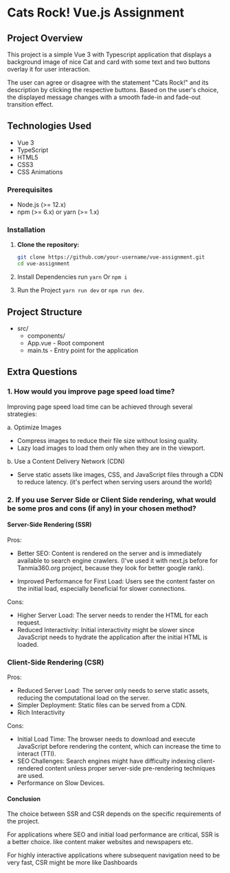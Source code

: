 # Cats Rock! Vue.js Assignment

## Project Overview

This project is a simple Vue 3 with Typescript application that displays a background image of nice Cat and card with some text and two buttons overlay it for user interaction.

The user can agree or disagree with the statement "Cats Rock!" and its description by clicking the respective buttons. Based on the user's choice, the displayed message changes with a smooth fade-in and fade-out transition effect.

## Technologies Used

- Vue 3
- TypeScript
- HTML5
- CSS3
- CSS Animations

### Prerequisites

- Node.js (>= 12.x)
- npm (>= 6.x) or yarn (>= 1.x)

### Installation

1. **Clone the repository:**

   ```bash
   git clone https://github.com/your-username/vue-assignment.git
   cd vue-assignment

   ```

2. Install Dependencies
   run `yarn` Or `npm i`

3. Run the Project
   `yarn run dev` or `npm run dev`.

## Project Structure

- src/
  - components/
  - App.vue - Root component
  - main.ts - Entry point for the application

## Extra Questions

### 1. How would you improve page speed load time?

Improving page speed load time can be achieved through several strategies:

a. Optimize Images

- Compress images to reduce their file size without losing quality.
- Lazy load images to load them only when they are in the viewport.

b. Use a Content Delivery Network (CDN)

- Serve static assets like images, CSS, and JavaScript files through a CDN to reduce latency. (it's perfect when serving users around the world)

### 2. If you use Server Side or Client Side rendering, what would be some pros and cons (if any) in your chosen method?

#### Server-Side Rendering (SSR)

Pros:

- Better SEO: Content is rendered on the server and is immediately available to search engine crawlers. (I've used it with next.js before for Tanmia360.org project, because they look for better google rank).

- Improved Performance for First Load: Users see the content faster on the initial load, especially beneficial for slower connections.

Cons:

- Higher Server Load: The server needs to render the HTML for each request.
- Reduced Interactivity: Initial interactivity might be slower since JavaScript needs to hydrate the application after the initial HTML is loaded.

### Client-Side Rendering (CSR)

Pros:

- Reduced Server Load: The server only needs to serve static assets, reducing the computational load on the server.
- Simpler Deployment: Static files can be served from a CDN.
- Rich Interactivity

Cons:

- Initial Load Time: The browser needs to download and execute JavaScript before rendering the content, which can increase the time to interact (TTI).
- SEO Challenges: Search engines might have difficulty indexing client-rendered content unless proper server-side pre-rendering techniques are used.
- Performance on Slow Devices.

#### Conclusion

The choice between SSR and CSR depends on the specific requirements of the project.

For applications where SEO and initial load performance are critical, SSR is a better choice. like content maker websites and newspapers etc.

For highly interactive applications where subsequent navigation need to be very fast, CSR might be more like Dashboards
